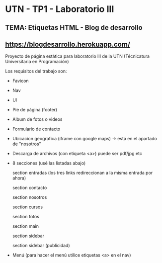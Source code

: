 # UTN - TP1 - Laboratorio III

## TEMA: Etiquetas HTML - Blog de desarrollo

## https://blogdesarrollo.herokuapp.com/

Proyecto de página estática para laboratorio III de la UTN (Técnicatura Universitaria en Programación)

Los requisitos del trabajo son:

- Favicon

- Nav

- Ul

- Pie de página (footer)

- Album de fotos o videos

- Formulario de contacto

- Ubicacion geografica (iframe con google maps) -> está en el apartado de "nosotros"

- Descarga de archivos (con etiqueta \<a>) puede ser pdf/jpg etc
  

- 8 secciones (usé las listadas abajo)
  
    section entradas (los tres links redireccionan a la misma entrada por ahora)
  
    section contacto
  
    section nosotros
  
    section cursos
  
    section fotos
  
    section main
  
    section sidebar
  
    section sidebar (publicidad)
  

- Menú (para hacer el menú utilice etiquetas \<a> en el nav)

